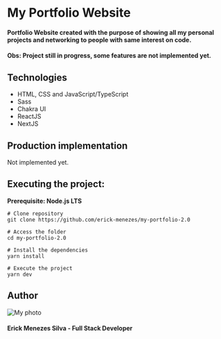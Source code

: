 # My Portfolio Website
#### Portfolio Website created with the purpose of showing all my personal projects and networking to people with same interest on code.

#### **Obs: Project still in progress, some features are not implemented yet.**

## Technologies

- HTML, CSS and JavaScript/TypeScript
- Sass
- Chakra UI
- ReactJS
- NextJS

## Production implementation

Not implemented yet.

## Executing the project:

**Prerequisite: Node.js LTS**

```
# Clone repository
git clone https://github.com/erick-menezes/my-portfolio-2.0

# Access the folder
cd my-portfolio-2.0

# Install the dependencies
yarn install

# Execute the project
yarn dev
```

## Author

![My photo](https://user-images.githubusercontent.com/57919268/162113305-0406fc3e-6b18-4df3-a573-ad047d98783b.png)
#### Erick Menezes Silva - Full Stack Developer
